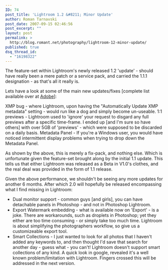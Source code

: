 ```yaml
---
ID: 74
post_title: 'Lightroom 1.2 &#8211; Minor Update'
author: Roman Tarnavski
post_date: 2007-09-15 02:46:56
post_excerpt: ""
layout: post
permalink: >
  http://blog.romant.net/photography/lightroom-12-minor-update/
published: true
dsq_thread_id:
  - "16198322"
---
```

The feature-set within Lightroom's newly released 1.2 'update' - should have really been a mere patch or a service pack, and carried the 1.1.1 designation - as that's all it really is.

Lets have a look at some of the main new updates/fixes [complete list available over at <a href="http://www.adobe.com/support/downloads/detail.jsp?ftpID=3728">Adobe</a>]:

XMP bug - where Lightroom, upon having the "Automatically Update XMP metadata" setting - would  run like a dog and simply become un-useable.
1:1 previews - Lightroom used to 'ignore' your request to disgard any full previews after a specific time-frame. I ended up [and I'm sure so have others] with over 5GB of 'previews' - which were supposed to be discarded on a daily basis.
Metadata Panel - If you're a Windows user, you would have noticed intermittent display problems when trying to drop down the Metadata Panel.

As shown by the above, this is merely a fix-pack, and nothing else. Which is unfortunate given the feature-set brought along by the initial 1.1 update.
This tells us that either Lightroom was released as a Beta in V1.0's clothes, and the real deal was provided in the form of 1.1 release.

Given the above performance, we shouldn't be seeing any more updates for another 6 months. After which 2.0 will hopefully be released encompassing what I find missing in Lightroom:
<ul>
	<li>Dual monitor support - common guys [and girls], you can have detachable panels in Photoshop - and not in Photoshop Lightroom.</li>
	<li>Export Watermark embedding - what is available now on 'Export' - is a joke. There are workarounds, such as droplets in Photoshop; yet they either are too time consuming - or simply take too much time. Lightroom is about simplifying the photographers workflow, so give us a customizeable export tool.</li>
	<li>Smart Collections - I just wanted to look for all photos that I haven't added any keywords to, and then thought I'd save that search for another day - guess what - you can't! Lightroom doesn't support smart collections of any kind. A quick look in google, revealed it's a well known problem/limitation with Lightroom. Fingers crossed this will be addressed in the next version.</li>
</ul>